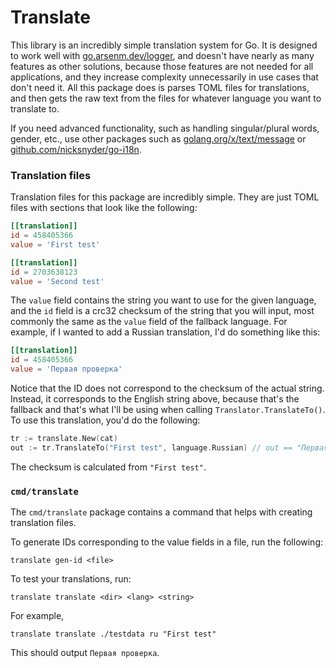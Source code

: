 # Translate

This library is an incredibly simple translation system for Go. It is designed to work well with [go.arsenm.dev/logger](https://pkg.go.dev/go.arsenm.dev/logger), and doesn't have nearly as many features as other solutions, because those features are not needed for all applications, and they increase complexity unnecessarily in use cases that don't need it. All this package does is parses TOML files for translations, and then gets the raw text from the files for whatever language you want to translate to.

If you need advanced functionality, such as handling singular/plural words, gender, etc., use other packages such as [golang.org/x/text/message](https://pkg.go.dev/golang.org/x/text/message) or [github.com/nicksnyder/go-i18n](https://pkg.go.dev/github.com/nicksnyder/go-i18n).

### Translation files

Translation files for this package are incredibly simple. They are just TOML files with sections that look like the following:

```toml
[[translation]]
id = 458405366
value = 'First test'

[[translation]]
id = 2703638123
value = 'Second test'
```

The `value` field contains the string you want to use for the given language, and the `id` field is a crc32 checksum of the string that you will input, most commonly the same as the `value` field of the fallback language. For example, if I wanted to add a Russian translation, I'd do something like this:

```toml
[[translation]]
id = 458405366
value = 'Первая проверка'
```

Notice that the ID does not correspond to the checksum of the actual string. Instead, it corresponds to the English string above, because that's the fallback and that's what I'll be using when calling `Translator.TranslateTo()`. To use this translation, you'd do the following:

```go
tr := translate.New(cat)
out := tr.TranslateTo("First test", language.Russian) // out == "Первая проверка"
```

The checksum is calculated from `"First test"`.

### `cmd/translate`

The `cmd/translate` package contains a command that helps with creating translation files.

To generate IDs corresponding to the value fields in a file, run the following:

```shell
translate gen-id <file>
```

To test your translations, run:

```shell
translate translate <dir> <lang> <string>
```

For example,

```shell
translate translate ./testdata ru "First test"
```

This should output `Первая проверка`.